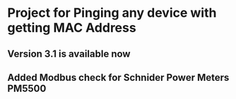 <h1>Project for Pinging any device with getting MAC Address</h1>
<h2>Version 3.1 is  available now</h2>
<h2>Added Modbus check for Schnider Power Meters PM5500</h2>
